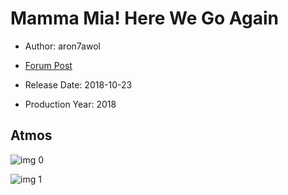 # Mamma Mia! Here We Go Again

* Author: aron7awol

* [Forum Post](https://www.avsforum.com/threads/bass-eq-for-filtered-movies.2995212/post-57926284)

* Release Date: 2018-10-23
* Production Year: 2018

## Atmos

![img 0](https://i.imgur.com/yc2co0N.jpg)

![img 1](https://i.imgur.com/bJrYznR.jpg)

